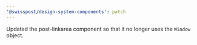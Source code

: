 ```yaml
---
'@swisspost/design-system-components': patch
---
```


Updated the post-linkarea component so that it no longer uses the `Window` object.
